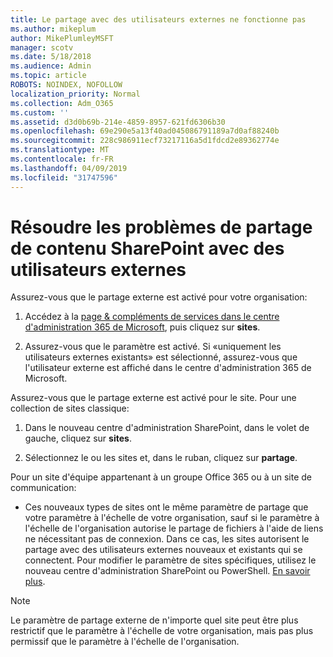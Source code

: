 ```yaml
---
title: Le partage avec des utilisateurs externes ne fonctionne pas
ms.author: mikeplum
author: MikePlumleyMSFT
manager: scotv
ms.date: 5/18/2018
ms.audience: Admin
ms.topic: article
ROBOTS: NOINDEX, NOFOLLOW
localization_priority: Normal
ms.collection: Adm_O365
ms.custom: ''
ms.assetid: d3d0b69b-214e-4859-8957-621fd6306b30
ms.openlocfilehash: 69e290e5a13f40ad045086791189a7d0af88240b
ms.sourcegitcommit: 228c986911ecf73217116a5d1fdcd2e89362774e
ms.translationtype: MT
ms.contentlocale: fr-FR
ms.lasthandoff: 04/09/2019
ms.locfileid: "31747596"
---
```

# <a name="fix-problems-sharing-sharepoint-content-with-external-users"></a>Résoudre les problèmes de partage de contenu SharePoint avec des utilisateurs externes

Assurez-vous que le partage externe est activé pour votre organisation:
  
1. Accédez à la [page &amp; compléments de services dans le centre d'administration 365 de Microsoft](https://portal.office.com/adminportal/home#/Settings/ServicesAndAddIns), puis cliquez sur **sites**.
    
2. Assurez-vous que le paramètre est activé. Si «uniquement les utilisateurs externes existants» est sélectionné, assurez-vous que l'utilisateur externe est affiché dans le centre d'administration 365 de Microsoft.
    
Assurez-vous que le partage externe est activé pour le site. Pour une collection de sites classique:
  
1. Dans le nouveau centre d'administration SharePoint, dans le volet de gauche, cliquez sur **sites**.
    
2. Sélectionnez le ou les sites et, dans le ruban, cliquez sur **partage**.
    
Pour un site d'équipe appartenant à un groupe Office 365 ou à un site de communication:
  
- Ces nouveaux types de sites ont le même paramètre de partage que votre paramètre à l'échelle de votre organisation, sauf si le paramètre à l'échelle de l'organisation autorise le partage de fichiers à l'aide de liens ne nécessitant pas de connexion. Dans ce cas, les sites autorisent le partage avec des utilisateurs externes nouveaux et existants qui se connectent. Pour modifier le paramètre de sites spécifiques, utilisez le nouveau centre d'administration SharePoint ou PowerShell. [En savoir plus](https://go.microsoft.com/fwlink/?linkid=871863).
    
> [!NOTE]
> Le paramètre de partage externe de n'importe quel site peut être plus restrictif que le paramètre à l'échelle de votre organisation, mais pas plus permissif que le paramètre à l'échelle de l'organisation. 
  

